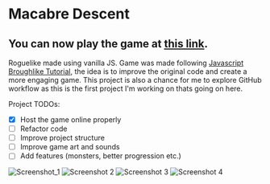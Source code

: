 # Macabre Descent

## You can now play the game at [this link](https://nebocoder.github.io/js-roguelike/).

Roguelike made using vanilla JS.
Game was made following [Javascript Broughlike Tutorial](https://nluqo.github.io/broughlike-tutorial/index.html), the idea is to improve the original code and create a more engaging game. This project is also a chance for me to explore GitHub workflow as this is the first project I'm working on thats going on here.

Project TODOs:
- [x] Host the game online properly
- [ ] Refactor code
- [ ] Improve project structure
- [ ] Improve game art and sounds
- [ ] Add features (monsters, better progression etc.)

![Screenshot_1](https://user-images.githubusercontent.com/91620216/147757979-05fc8a8e-8e65-4548-85fb-615addecf1a4.png)
![Screenshot 2](https://user-images.githubusercontent.com/91620216/147758056-a5b69272-7288-4839-ba42-7749fede476d.png)
![Screenshot 3](https://user-images.githubusercontent.com/91620216/147758061-f681e3e7-86f9-47e6-ae62-ad67c0fb194c.png)
![Screenshot 4](https://user-images.githubusercontent.com/91620216/147758067-15c2ffef-ce30-4c97-820e-de3c55956555.png)
